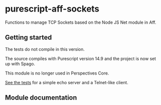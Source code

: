 # purescript-aff-sockets

Functions to manage TCP Sockets based on the Node JS Net module in Aff.

## Getting started

The tests do not compile in this version.

The source compiles with Purescript version 14.9 and the project is now set up with Spago.

This module is no longer used in Perspectives Core.

[See the tests](https://github.com/joopringelberg/purescript-aff-sockets/tree/master/test/) for a simple echo server and a Telnet-like client.

## Module documentation
